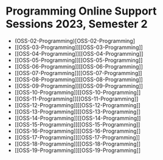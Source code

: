 # Programming Online Support Sessions 2023, Semester 2

- (OSS-02-Programming)[OSS-02-Programming]
- [[OSS-03-Programming]][[OSS-03-Programming]]
- [[OSS-04-Programming]][[OSS-04-Programming]]
- [[OSS-05-Programming]][[OSS-05-Programming]]
- [[OSS-06-Programming]][[OSS-06-Programming]]
- [[OSS-07-Programming]][[OSS-07-Programming]]
- [[OSS-08-Programming]][[OSS-08-Programming]]
- [[OSS-09-Programming]][[OSS-09-Programming]]
- [[OSS-10-Programming]][[OSS-10-Programming]]
- [[OSS-11-Programming]][[OSS-11-Programming]]
- [[OSS-12-Programming]][[OSS-12-Programming]]
- [[OSS-13-Programming]][[OSS-13-Programming]]
- [[OSS-14-Programming]][[OSS-14-Programming]]
- [[OSS-15-Programming]][[OSS-15-Programming]]
- [[OSS-16-Programming]][[OSS-16-Programming]]
- [[OSS-17-Programming]][[OSS-17-Programming]]
- [[OSS-18-Programming]][[OSS-18-Programming]]
- [[OSS-19-Programming]][[OSS-19-Programming]]
